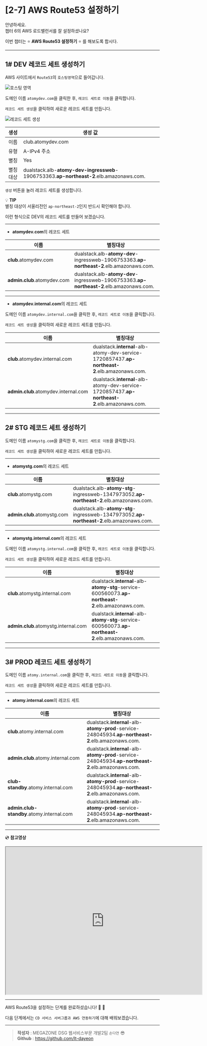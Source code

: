 # [2-7] AWS Route53 설정하기

안녕하세요.       
챕터 6의 AWS 로드밸런서를 잘 설정하셨나요?

이번 챕터는 :star: **AWS Route53 설정하기** :star: 를 해보도록 합시다.

---

## 1# DEV 레코드 세트 생성하기

AWS 사이트에서 `Route53`의 `호스팅영역`으로 들어갑니다.       

![호스팅 영역](https://user-images.githubusercontent.com/54167990/65492506-063fbf80-deec-11e9-9173-cbab32e0e9c2.png)

도메인 이름 `atomydev.com`을 클릭한 후, `레코드 세트로 이동`을 클릭합니다.

`레코드 세트 생성`을 클릭하여 새로운 레코드 세트를 만듭니다.

![레코드 세트 생성](https://user-images.githubusercontent.com/54167990/65496334-3c347200-def3-11e9-8e8c-67128ebdbd4f.png)

생성 | 생성 값 
:---: | ---
이름 | club.atomydev.com
유형 | A-IPv4 주소
별칭 | Yes
별칭 대상 | dualstack.alb-**atomy-dev-ingressweb**-1906753363.**ap-northeast-2**.elb.amazonaws.com.

`생성` 버튼을 눌러 레코드 세트를 생성합니다.

:bulb: **TIP**     
별칭 대상이 서울리전인 `ap-northeast-2`인지 반드시 확인해야 합니다.


이런 형식으로 DEV의 레코드 세트를 만들어 보겠습니다.

---

- **atomydev.com**의 레코드 세트

이름 | 별칭대상
--- | ---
**club**.atomydev.com | dualstack.alb-**atomy-dev**-ingressweb-1906753363.**ap-northeast-2**.elb.amazonaws.com.
**admin.club**.atomydev.com | dualstack.alb-**atomy-dev**-ingressweb-1906753363.**ap-northeast-2**.elb.amazonaws.com.

---

- **atomydev.internal.com**의 레코드 세트

도메인 이름 `atomydev.internal.com`을 클릭한 후, `레코드 세트로 이동`을 클릭합니다.   

`레코드 세트 생성`을 클릭하여 새로운 레코드 세트를 만듭니다.

이름 | 별칭대상
--- | ---
**club**.atomydev.internal.com | dualstack.**internal**-alb-atomy-dev-service-1720857437.**ap-northeast-2**.elb.amazonaws.com.
**admin.club**.atomydev.internal.com | dualstack.**internal**-alb-atomy-dev-service-1720857437.**ap-northeast-2**.elb.amazonaws.com.

---

## 2# STG 레코드 세트 생성하기

도메인 이름 `atomystg.com`을 클릭한 후, `레코드 세트로 이동`을 클릭합니다.

`레코드 세트 생성`을 클릭하여 새로운 레코드 세트를 만듭니다.

---

- **atomystg.com**의 레코드 세트

이름 | 별칭대상
--- | ---
**club**.atomystg.com | dualstack.alb-**atomy-stg**-ingressweb-1347973052.**ap-northeast-2**.elb.amazonaws.com.
**admin.club**.atomystg.com | dualstack.alb-**atomy-stg**-ingressweb-1347973052.**ap-northeast-2**.elb.amazonaws.com.

---

- **atomystg.internal.com**의 레코드 세트

도메인 이름 `atomystg.internal.com`을 클릭한 후, `레코드 세트로 이동`을 클릭합니다.

`레코드 세트 생성`을 클릭하여 새로운 레코드 세트를 만듭니다.

이름 | 별칭대상
--- | ---
**club**.atomystg.internal.com | dualstack.**internal**-alb-**atomy-stg**-service-600560073.**ap-northeast-2**.elb.amazonaws.com.
**admin.club**.atomystg.internal.com | dualstack.**internal**-alb-**atomy-stg**-service-600560073.**ap-northeast-2**.elb.amazonaws.com.

---

## 3# PROD 레코드 세트 생성하기

도메인 이름 `atomy.internal.com`을 클릭한 후, `레코드 세트로 이동`을 클릭합니다.

`레코드 세트 생성`을 클릭하여 새로운 레코드 세트를 만듭니다.

---

- **atomy.internal.com**의 레코드 세트

이름 | 별칭대상
--- | ---
**club**.atomy.internal.com | dualstack.**internal**-alb-**atomy-prod**-service-248045934.**ap-northeast-2**.elb.amazonaws.com.
**admin.club**.atomy.internal.com | dualstack.**internal**-alb-**atomy-prod**-service-248045934.**ap-northeast-2**.elb.amazonaws.com.
**club-standby**.atomy.internal.com | dualstack.**internal**-alb-**atomy-prod**-service-248045934.**ap-northeast-2**.elb.amazonaws.com.
**admin.club-standby**.atomy.internal.com | dualstack.**internal**-alb-**atomy-prod**-service-248045934.**ap-northeast-2**.elb.amazonaws.com.

---

:cd: **참고영상**

<iframe src="https://drive.google.com/file/d/19gyajMID2DO0gjcx4j3f6KkFCNHtYogM/preview" width="640" height="480"></iframe>

---

AWS Route53을 설정하는 단계를 완료하셨습니다! :clap: :clap:

다음 단계에서는 `CD 서비스 서버그룹과 AWS 연동하기`에 대해 배워보겠습니다.

---

> **작성자** : MEGAZONE DSG 웹서비스부문 개발2팀 `손다연` :sunglasses:            
> **Github** : https://github.com/It-dayeon
